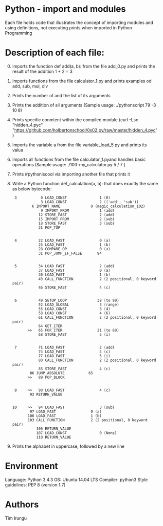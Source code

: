# Python - import and modules
 Each file holds code that illustrates the concept of importing modules and using definitions, not executing prints when imported in Python Programming

# Description of each file:
0. Imports the function def add(a, b): from the file add_0.py and prints the result of the addition 1 + 2 = 3
1. Imports functions from the file calculator_1.py and prints examples od add, sub, mul, div
2. Prints the number of and the list of its arguments
3. Prints the addition of all arguments (Sample usage: ./pythonscript 79 -3 10 8)
4. Prints specific conmtent within the compiled module (curl -Lso "hidden_4.pyc"
   "https://github.com/holbertonschool/0x02.py/raw/master/hidden_4.pyc")
5. Imports the variable a from the file variable_load_5.py and prints its value
6. Imports all functions from the file calculator_1.pyand handles basic operations (Sample usage: ./100-my_calculator.py 5 / 7 )
7. Prints #pythoniscool via importing another file that prints it
8. Write a Python function def_calculation(a, b): that does exactly the same as below bytecode:
        
        3           0 LOAD_CONST               1 (0)
                    3 LOAD_CONST               2 (('add', 'sub'))
         	    6 IMPORT_NAME              0 (magic_calculation_102)
                    9 IMPORT_FROM              1 (add)
                   12 STORE_FAST               2 (add)
                   15 IMPORT_FROM              2 (sub)
                   18 STORE_FAST               3 (sub)
                   21 POP_TOP


        4          22 LOAD_FAST                0 (a)
                   25 LOAD_FAST                1 (b)
                   28 COMPARE_OP               0 (<)
                   31 POP_JUMP_IF_FALSE       94


        5          34 LOAD_FAST                2 (add)
                   37 LOAD_FAST                0 (a)
                   40 LOAD_FAST                1 (b)
                   43 CALL_FUNCTION            2 (2 positional, 0 keyword pair)
                   46 STORE_FAST               4 (c)


        6          49 SETUP_LOOP              38 (to 90)
                   52 LOAD_GLOBAL              3 (range)
                   55 LOAD_CONST               3 (4)
                   58 LOAD_CONST               4 (6)
                   61 CALL_FUNCTION            2 (2 positional, 0 keyword pair)
                   64 GET_ITER
              >>   65 FOR_ITER                21 (to 89)
                   68 STORE_FAST               5 (i)


        7          71 LOAD_FAST                2 (add)
                   74 LOAD_FAST                4 (c)
                   77 LOAD_FAST                5 (i)
                   80 CALL_FUNCTION            2 (2 positional, 0 keyword pair)
                   83 STORE_FAST               4 (c)
        	   86 JUMP_ABSOLUTE           65
              >>   89 POP_BLOCK


        8     >>   90 LOAD_FAST                4 (c)
        	   93 RETURN_VALUE


       10     >>   94 LOAD_FAST                3 (sub)
  	           97 LOAD_FAST                0 (a)
          	  100 LOAD_FAST                1 (b)
          	  103 CALL_FUNCTION            2 (2 positional, 0 keyword pair)
            	  106 RETURN_VALUE
            	  107 LOAD_CONST               0 (None)
            	  110 RETURN_VALUE

9. Prints the alphabet in uppercase, followed by a new line

# Environment

Language: Python 3.4.3
OS: Ubuntu 14.04 LTS
Compiler: python3
Style guidelines: PEP 8 (version 1.7)

# Authors
 Tim Irungu
